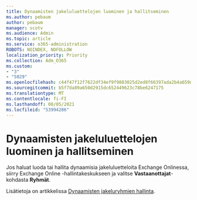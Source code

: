 ```yaml
---
title: Dynaamisten jakeluluettelojen luominen ja hallitseminen
ms.author: pebaum
author: pebaum
manager: scotv
ms.audience: Admin
ms.topic: article
ms.service: o365-administration
ROBOTS: NOINDEX, NOFOLLOW
localization_priority: Priority
ms.collection: Adm_O365
ms.custom:
- "3"
- "5029"
ms.openlocfilehash: c44f47f12f7622df34ef9f9803025d2ed8f66397ada2b4a659df9b4d2dc75781
ms.sourcegitcommit: b5f7da89a650d2915dc652449623c78be6247175
ms.translationtype: MT
ms.contentlocale: fi-FI
ms.lasthandoff: 08/05/2021
ms.locfileid: "53994286"
---
```

# <a name="creating-and-managing-dynamic-distribution-lists"></a>Dynaamisten jakeluluettelojen luominen ja hallitseminen

Jos haluat luoda tai hallita dynaamisia jakeluluetteloita Exchange Onlinessa, siirry Exchange Online -hallintakeskukseen  ja valitse **Vastaanottajat**-kohdasta **Ryhmät**.

Lisätietoja on artikkelissa [Dynaamisten jakeluryhmien hallinta](https://docs.microsoft.com/exchange/recipients-in-exchange-online/manage-dynamic-distribution-groups/manage-dynamic-distribution-groups).
